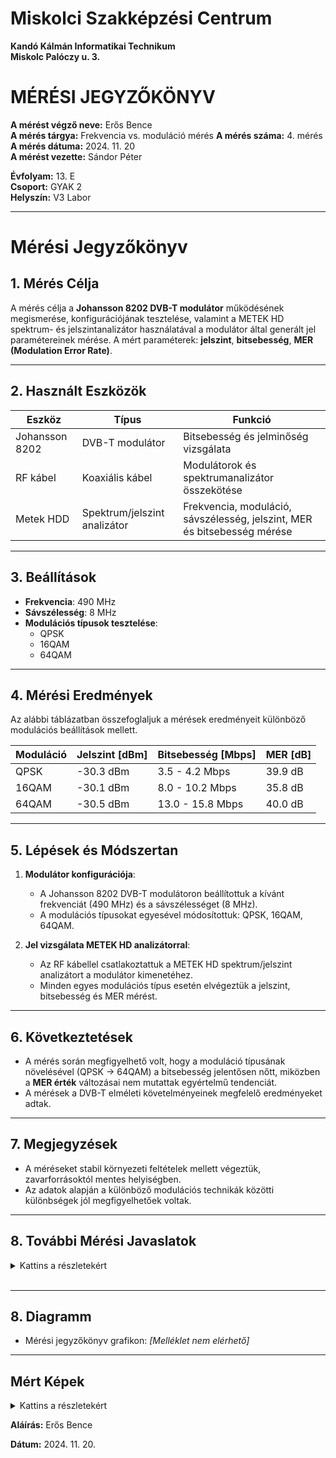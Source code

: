 # Miskolci Szakképzési Centrum  
**Kandó Kálmán Informatikai Technikum**  
**Miskolc Palóczy u. 3.**

# MÉRÉSI JEGYZŐKÖNYV

**A mérést végző neve:** Erős Bence  
**A mérés tárgya:** Frekvencia vs. moduláció mérés
**A mérés száma:** 4. mérés  
**A mérés dátuma:** 2024. 11. 20  
**A mérést vezette:** Sándor Péter  

**Évfolyam:** 13. E  
**Csoport:** GYAK 2  
**Helyszín:** V3 Labor 

---

# Mérési Jegyzőkönyv

## 1. Mérés Célja
A mérés célja a **Johansson 8202 DVB-T modulátor** működésének megismerése, konfigurációjának tesztelése, valamint a METEK HD spektrum- és jelszintanalizátor használatával a modulátor által generált jel paramétereinek mérése. A mért paraméterek: **jelszint**, **bitsebesség**, **MER (Modulation Error Rate)**.

---

## 2. Használt Eszközök

| Eszköz                     | Típus                       | Funkció                                           |
|----------------------------|-----------------------------|---------------------------------------------------|
| Johansson 8202             | DVB-T modulátor            | Bitsebesség és jelminőség vizsgálata              |
| RF kábel                   | Koaxiális kábel            | Modulátorok és spektrumanalizátor összekötése     |
| Metek HDD                  | Spektrum/jelszint analizátor| Frekvencia, moduláció, sávszélesség, jelszint, MER és bitsebesség mérése |

---

## 3. Beállítások
- **Frekvencia**: 490 MHz  
- **Sávszélesség**: 8 MHz  
- **Modulációs típusok tesztelése**:  
  - QPSK  
  - 16QAM  
  - 64QAM  

---

## 4. Mérési Eredmények
Az alábbi táblázatban összefoglaljuk a mérések eredményeit különböző modulációs beállítások mellett.

| **Moduláció** | **Jelszint [dBm]** | **Bitsebesség [Mbps]** | **MER [dB]** |
|---------------|---------------------|------------------------|--------------|
| QPSK          | -30.3 dBm          | 3.5 - 4.2 Mbps        | 39.9 dB      |
| 16QAM         | -30.1 dBm          | 8.0 - 10.2 Mbps       | 35.8 dB      |
| 64QAM         | -30.5 dBm          | 13.0 - 15.8 Mbps      | 40.0 dB      |

---

## 5. Lépések és Módszertan
1. **Modulátor konfigurációja**:
   - A Johansson 8202 DVB-T modulátoron beállítottuk a kívánt frekvenciát (490 MHz) és a sávszélességet (8 MHz).  
   - A modulációs típusokat egyesével módosítottuk: QPSK, 16QAM, 64QAM.

2. **Jel vizsgálata METEK HD analizátorral**:
   - Az RF kábellel csatlakoztattuk a METEK HD spektrum/jelszint analizátort a modulátor kimenetéhez.  
   - Minden egyes modulációs típus esetén elvégeztük a jelszint, bitsebesség és MER mérést.  

---

## 6. Következtetések
- A mérés során megfigyelhető volt, hogy a moduláció típusának növelésével (QPSK → 64QAM) a bitsebesség jelentősen nőtt, miközben a **MER érték** változásai nem mutattak egyértelmű tendenciát.  
- A mérések a DVB-T elméleti követelményeinek megfelelő eredményeket adtak.

---

## 7. Megjegyzések
- A méréseket stabil környezeti feltételek mellett végeztük, zavarforrásoktól mentes helyiségben.  
- Az adatok alapján a különböző modulációs technikák közötti különbségek jól megfigyelhetőek voltak.

---

## 8. További Mérési Javaslatok

<details>
<summary>Kattins a részletekért</summary>

1. Szélsőséges Jelszint Tesztelése
- **Cél**: Vizsgálni, hogyan viselkedik a rendszer különböző jelszint értékek mellett.
- **Lépések**:
  1. Állítsuk be a jelszintet az RF kimeneten szélsőségesen alacsony és magas értékekre (pl. -60 dBm, -20 dBm).
  2. Mérjük meg a bitsebességet és a MER-t a kiválasztott modulációs típusok mellett.
- **Elvárt eredmények**: Magasabb jelszintnél stabilabb adatátvitel, alacsonyabb jelszintnél romló MER és csökkenő bitsebesség.

---

2. Szűkebb és Szélesebb Sávszélesség Hatásai
- **Cél**: Megvizsgálni a sávszélesség változtatásának hatását a jel minőségére és teljesítményére.
- **Lépések**:
  1. Állítsuk be a sávszélességet különböző értékekre (pl. 6 MHz, 7 MHz, 8 MHz).
  2. Rögzítsük a jelszintet, MER-t és a bitsebességet.
- **Elvárt eredmények**: Szélesebb sávszélességnél nagyobb bitsebesség, de csökkenhet a MER.

---

3. Zavarforrások Hatása
- **Cél**: Meghatározni, hogy a közeli rádiófrekvenciás zavarok hogyan befolyásolják a jelek minőségét.
- **Lépések**:
  1. Helyezzünk egy zavarforrást (pl. másik RF jeladó) a vizsgált frekvencia közelébe.
  2. Mérjük meg a jelszintet, MER-t és a bitsebességet különböző távolságokból.
- **Elvárt eredmények**: Zavarforrás jelenléte csökkentheti a MER-t és növelheti a hibaarányt.

---

4. Moduláció Stabilitásának Vizsgálata Időfüggvényében
- **Cél**: Tesztelni, hogy hosszabb időtartam alatt mennyire stabil a jel különböző modulációs típusok esetén.
- **Lépések**:
  1. Állítsuk be az eszközt egy modulációs típusra (pl. 64QAM).
  2. Mérjünk jelszintet, MER-t és bitsebességet óránként legalább 12 órán keresztül.
- **Elvárt eredmények**: Stabil rendszer esetén a paramétereknek változatlannak kell maradniuk.

---

5. Szomszédos Csatornák Vizsgálata
- **Cél**: Megérteni, hogyan befolyásolja a szomszédos csatornák jelenléte a méréseket.
- **Lépések**:
  1. Aktiváljunk egy szomszédos csatornán (pl. 482 MHz vagy 498 MHz) másik DVB-T jelet.
  2. Mérjük meg a főcsatorna (490 MHz) paramétereit.
- **Elvárt eredmények**: Növekvő interferencia esetén csökkenhet a MER és romolhat a jel minősége.

---

6. Jelkésleltetés Vizsgálata
- **Cél**: Ellenőrizni a rendszer válaszidejét különböző beállítások mellett.
- **Lépések**:
  1. Állítsunk be eltérő modulációkat és sávszélességeket.
  2. Mérjük meg a jelkésleltetést (pl. speciális analizátorral vagy műszerekkel).
- **Elvárt eredmények**: A sávszélesség és moduláció változtatása hatással lehet a késleltetésre.

---

7. Hőmérséklet Hatásának Vizsgálata
- **Cél**: Megérteni, hogyan befolyásolja a környezeti hőmérséklet a rendszer teljesítményét.
- **Lépések**:
  1. Végezze el a méréseket különböző hőmérsékleteken (pl. 0°C, 25°C, 30°C).
  2. Rögzítse a jelszint, MER és bitsebesség értékeket.
- **Elvárt eredmények**: Szélsőséges hőmérsékleteken csökkenhet a rendszer stabilitása.

</details>

<br>

---

## 8. Diagramm
- Mérési jegyzőkönyv grafikon: *[Melléklet nem elérhető]*  

---

##  Mért Képek

<details>
<summary>Kattins a részletekért</summary>

<br>

<img src="https://erosbence27.github.io/jegyzokonyv/image/frekik.bmp"/>

<br>

<img src="https://erosbence27.github.io/jegyzokonyv/image/qpsk_meter.bmp"/>

<br>

<img src="https://erosbence27.github.io/jegyzokonyv/image/qpsk_bit.bmp"/>

<br>

<img src="https://erosbence27.github.io/jegyzokonyv/image/16qam_meter.bmp"/>

<br>

<img src="https://erosbence27.github.io/jegyzokonyv/image/16qam_meter.bmp"/>

<br>

<img src="https://erosbence27.github.io/jegyzokonyv/image/64qam_meter.bmp"/>

<br>

<img src="https://erosbence27.github.io/jegyzokonyv/image/64qam_bit.bmp"/>

<br>

</details>

**Aláírás:** Erős Bence

**Dátum:** 2024. 11. 20.